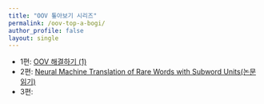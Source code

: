 ```yaml
---
title: "OOV 톺아보기 시리즈"
permalink: /oov-top-a-bogi/
author_profile: false
layout: single
---
```


- 1편: [OOV 해결하기 (1)](https://an-seunghwan.github.io/nlp/OOV-%ED%95%B4%EA%B2%B0%ED%95%98%EA%B8%B0-(1)-1/)
- 2편: [Neural Machine Translation of Rare Words with Subword Units(논문 읽기)](https://an-seunghwan.github.io/nlp/Neural-Machine-Translation-of-Rare-Words-with-Subword-Units(%EB%85%BC%EB%AC%B8-%EC%9D%BD%EA%B8%B0)/)
- 3편: 
